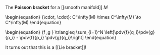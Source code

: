 The **Poisson bracket** for a [[smooth manifold]] $M$

\begin{equation}
\{\cdot, \cdot\}: C^\infty(M) \times C^\infty(M) \to C^\infty(M)
\end{equation}

\begin{equation}
\{f ,g \} \triangleq \sum_{i=1}^N \left[\pdv{f}{q_i}\pdv{g}{p_i} - \pdv{f}{p_i} \pdv{g}{q_i}\right]
\end{equation}

It turns out that this is a [[Lie bracket]]!